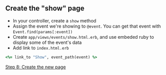 ## Create the "show" page

- In your controller, create a `show` method
- Assign the event we're showing to `@event`. You can get that event with `Event.find(params[:event])`
- Create `app/views/events/show.html.erb`, and use embeded ruby to display some of the event's data
- Add link to `index.html.erb`

```ruby
<%= link_to "Show", event_path(event) %>
```

[Step 8: Create the new page](8_creating_the_new_page.md)